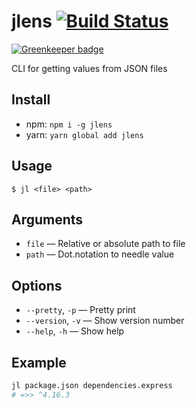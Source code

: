 # jlens [![Build Status][status-img]][status-url]

[![Greenkeeper badge](https://badges.greenkeeper.io/bigslycat/jlens.svg)](https://greenkeeper.io/)

CLI for getting values from JSON files

## Install

- npm: `npm i -g jlens`
- yarn: `yarn global add jlens`

## Usage

```
$ jl <file> <path>
```

## Arguments

- `file` — Relative or absolute path to file
- `path` — Dot.notation to needle value

## Options

- `--pretty`, `-p` — Pretty print
- `--version`, `-v` — Show version number
- `--help`, `-h` — Show help

## Example

```sh
jl package.json dependencies.express
# =>> ^4.16.3
```

[status-url]: https://travis-ci.org/bigslycat/jlens
[status-img]: https://travis-ci.org/bigslycat/jlens.svg?branch=master
